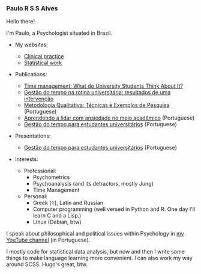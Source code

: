 ### Paulo R S S Alves

Hello there!

I'm Paulo, a Psychologist situated in Brazil.

- My websites:
  - [Clinical practice](https://www.paulorssalves.com.br)
  - [Statistical work](https://academia.paulorssalves.com.br) 

- Publications:
  - [Time management: What do University Students Think About It?](https://www.researchgate.net/publication/372038295_Time_management_what_do_University_students_think_about_it)
  - [Gestão do tempo na rotina universitária: resultados de uma intervenção](https://doi.org/10.22235/cp.v17i2.2845)
  - [Metodologia Qualitativa: Técnicas e Exemplos de Pesquisa](https://www.livrariadavila.com.br/metodologia-qualitativa--tecnicas-e-exemplos-de-pesquisa-821134/p) (Portuguese)
  - [Aprendendo a lidar com ansiedade no meio acadêmico](https://www.researchgate.net/publication/345311858_Aprendendo_a_lidar_com_a_Ansiedade_no_Ambiente_Academico) (Portuguese)
  - [Gestão do tempo para estudantes universitários](https://www.researchgate.net/publication/347116474_Gestao_do_Tempo_para_Estudantes_Universitarios) (Portuguese)
 
- Presentations:
  - [Gestão do tempo para estudantes universitários](https://www.youtube.com/watch?v=tTk3imn5JQc) (Portuguese)

- Interests:
  - Professional:  
    - Psychometrics
    - Psychoanalysis (and its detractors, mostly Jung)
    - Time Management
  - Personal: 
    - Greek (☦️), Latin and Russian
    - Computer programming (well versed in Python and R. One day I'll learn C and a Lisp.)
    - Linux (Debian, btw)
 
I speak about philosophical and political issues within Psychology in [my YouTube channel](https://www.youtube.com/@paulorssalves) (in Portuguese).

I mostly code for statistical data analysis, but now and then I write some things to make language learning more convenient. I can also work my way around SCSS. Hugo's great, btw.
